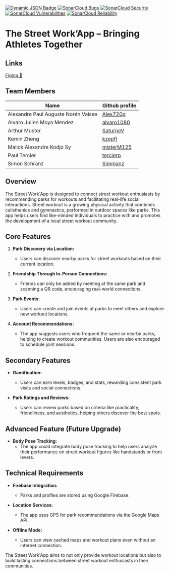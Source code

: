 [![Dynamic JSON Badge](https://img.shields.io/badge/dynamic/json?url=https%3A%2F%2Fraw.githubusercontent.com%2FSwEnt-Group8%2Fcoverage-line-scrapper%2Frefs%2Fheads%2Fmain%2Fparsed-coverage.json&query=LineCoverage&logo=sonarcloud&label=Coverage%20line&color=0ca50c&link=https%3A%2F%2Fsonarcloud.io%2Fcomponent_measures%3Fmetric%3Dline_coverage%26view%3Dlist%26id%3DSwEnt-Group8_Street-work-app)](https://sonarcloud.io/component_measures?metric=line_coverage&view=list&id=SwEnt-Group8_Street-work-app)
[![SonarCloud Bugs](https://sonarcloud.io/api/project_badges/measure?project=SwEnt-Group8_Street-work-app&metric=bugs)](https://sonarcloud.io/summary/overall?id=SwEnt-Group8_Street-work-app)
[![SonarCloud Security](https://sonarcloud.io/api/project_badges/measure?project=SwEnt-Group8_Street-work-app&metric=security_rating)](https://sonarcloud.io/summary/overall?id=SwEnt-Group8_Street-work-app)
[![SonarCloud Vulnerabilities](https://sonarcloud.io/api/project_badges/measure?project=SwEnt-Group8_Street-work-app&metric=vulnerabilities)](https://sonarcloud.io/summary/overall?id=SwEnt-Group8_Street-work-app)
[![SonarCloud Reliability](https://sonarcloud.io/api/project_badges/measure?project=SwEnt-Group8_Street-work-app&metric=reliability_rating)](https://sonarcloud.io/summary/overall?id=SwEnt-Group8_Street-work-app)

# The Street Work’App – Bringing Athletes Together

## Links
[Figma 🎨](https://www.figma.com/design/4mU3E7xxGna8ou16wqOwAO/Street-Work'App?node-id=0-1&t=1wSLdlQFebCPNyh4-1)

## Team Members

| Name                                | Github profile                              |
|-------------------------------------|---------------------------------------------|
| Alexandre Paul Auguste Norén Vaisse | [Alex720p](https://github.com/Alex720p)     |
| Alvaro Julien Moya Mendez           | [alvaro1080](https://github.com/alvaro1080) |
| Arthur Muster                       | [SaturneV](https://github.com/SaturneV)     |
| Kemin Zheng                         | [kzepfl](https://github.com/kzepfl)         |
| Malick Alexandre Kodjo Sy           | [misterM125](https://github.com/misterM125) |
| Paul Tercier                        | [tercierp](https://github.com/tercierp)     |
| Simon Schranz                       | [Simmanz](https://github.com/Simmanz)       |


## Overview
The Street Work'App is designed to connect street workout enthusiasts by recommending parks for workouts and facilitating real-life social interactions. Street workout is a growing physical activity that combines calisthenics and gymnastics, performed in outdoor spaces like parks. This app helps users find like-minded individuals to practice with and promotes the development of a local street workout community.

## Core Features
1. **Park Discovery via Location:**
    - Users can discover nearby parks for street workouts based on their current location.

2. **Friendship Through In-Person Connections:**
    - Friends can only be added by meeting at the same park and scanning a QR code, encouraging real-world connections.

3. **Park Events:**
    - Users can create and join events at parks to meet others and explore new workout locations.

4. **Account Recommendations:**
    - The app suggests users who frequent the same or nearby parks, helping to create workout communities. Users are also encouraged to schedule joint sessions.

## Secondary Features
- **Gamification:**
    - Users can earn levels, badges, and stats, rewarding consistent park visits and social connections.

- **Park Ratings and Reviews:**
    - Users can review parks based on criteria like practicality, friendliness, and aesthetics, helping others discover the best spots.

## Advanced Feature (Future Upgrade)
- **Body Pose Tracking:**
    - The app could integrate body pose tracking to help users analyze their performance on street workout figures like handstands or front levers.

## Technical Requirements
- **Firebase Integration:**
    - Parks and profiles are stored using Google Firebase.

- **Location Services:**
    - The app uses GPS for park recommendations via the Google Maps API.

- **Offline Mode:**
    - Users can view cached maps and workout plans even without an internet connection.

The Street Work'App aims to not only provide workout locations but also to build lasting connections between street workout enthusiasts in their communities.
